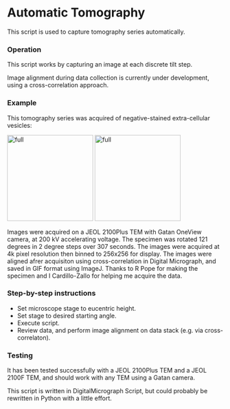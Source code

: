 # Automatic Tomography

This script is used to capture tomography series automatically.

### Operation
This script works by capturing an image at each discrete tilt step.

Image alignment during data collection is currently under development, using a cross-correlation approach. 

### Example

This tomography series was acquired of negative-stained extra-cellular vesicles: 

<img src="https://github.com/benweare/EM_scripts/blob/main/assets/images/full.gif" alt="full" width="200"/> <img src="[https://github.com/benweare/EM_scripts/blob/main/assets/images/full.gif](https://github.com/benweare/EM_scripts/blob/main/assets/images/extract.gif)" alt="full" width="200"/>

Images were acquired on a JEOL 2100Plus TEM with Gatan OneView camera, at 200 kV accelerating voltage. The specimen was rotated 121 degrees in 2 degree steps over 307 seconds. The images were acquired at 4k pixel resolution then binned to 256x256 for display. The images were aligned afrer acquisiton using cross-correlation in Digital Micrograph, and saved in GIF format using ImageJ. Thanks to R Pope for making the specimen and I Cardillo-Zallo for helping me acquire the data.

### Step-by-step instructions

- Set microscope stage to eucentric height. 
- Set stage to desired starting angle. 
- Execute script. 
- Review data, and perform image alignment on data stack (e.g. via cross-correlaton). 

### Testing
It has been tested successfully with a JEOL 2100Plus TEM and a JEOL 2100F TEM, and should work with any TEM using a Gatan camera. 

This script is written in DigitalMicrograph Script, but could probably be rewritten in Python with a little effort.
